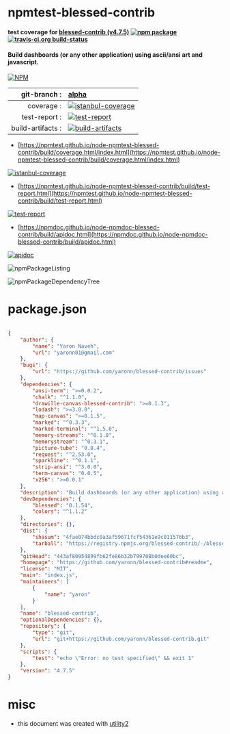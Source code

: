 # npmtest-blessed-contrib

#### test coverage for  [blessed-contrib (v4.7.5)](https://github.com/yaronn/blessed-contrib#readme)  [![npm package](https://img.shields.io/npm/v/npmtest-blessed-contrib.svg?style=flat-square)](https://www.npmjs.org/package/npmtest-blessed-contrib) [![travis-ci.org build-status](https://api.travis-ci.org/npmtest/node-npmtest-blessed-contrib.svg)](https://travis-ci.org/npmtest/node-npmtest-blessed-contrib)

#### Build dashboards (or any other application) using ascii/ansi art and javascript.

[![NPM](https://nodei.co/npm/blessed-contrib.png?downloads=true&downloadRank=true&stars=true)](https://www.npmjs.com/package/blessed-contrib)

| git-branch : | [alpha](https://github.com/npmtest/node-npmtest-blessed-contrib/tree/alpha)|
|--:|:--|
| coverage : | [![istanbul-coverage](https://npmtest.github.io/node-npmtest-blessed-contrib/build/coverage.badge.svg)](https://npmtest.github.io/node-npmtest-blessed-contrib/build/coverage.html/index.html)|
| test-report : | [![test-report](https://npmtest.github.io/node-npmtest-blessed-contrib/build/test-report.badge.svg)](https://npmtest.github.io/node-npmtest-blessed-contrib/build/test-report.html)|
| build-artifacts : | [![build-artifacts](https://npmtest.github.io/node-npmtest-blessed-contrib/glyphicons_144_folder_open.png)](https://github.com/npmtest/node-npmtest-blessed-contrib/tree/gh-pages/build)|

- [https://npmtest.github.io/node-npmtest-blessed-contrib/build/coverage.html/index.html](https://npmtest.github.io/node-npmtest-blessed-contrib/build/coverage.html/index.html)

[![istanbul-coverage](https://npmtest.github.io/node-npmtest-blessed-contrib/build/screenCapture.buildCi.browser.%252Ftmp%252Fbuild%252Fcoverage.lib.html.png)](https://npmtest.github.io/node-npmtest-blessed-contrib/build/coverage.html/index.html)

- [https://npmtest.github.io/node-npmtest-blessed-contrib/build/test-report.html](https://npmtest.github.io/node-npmtest-blessed-contrib/build/test-report.html)

[![test-report](https://npmtest.github.io/node-npmtest-blessed-contrib/build/screenCapture.buildCi.browser.%252Ftmp%252Fbuild%252Ftest-report.html.png)](https://npmtest.github.io/node-npmtest-blessed-contrib/build/test-report.html)

- [https://npmdoc.github.io/node-npmdoc-blessed-contrib/build/apidoc.html](https://npmdoc.github.io/node-npmdoc-blessed-contrib/build/apidoc.html)

[![apidoc](https://npmdoc.github.io/node-npmdoc-blessed-contrib/build/screenCapture.buildCi.browser.%252Ftmp%252Fbuild%252Fapidoc.html.png)](https://npmdoc.github.io/node-npmdoc-blessed-contrib/build/apidoc.html)

![npmPackageListing](https://npmtest.github.io/node-npmtest-blessed-contrib/build/screenCapture.npmPackageListing.svg)

![npmPackageDependencyTree](https://npmtest.github.io/node-npmtest-blessed-contrib/build/screenCapture.npmPackageDependencyTree.svg)



# package.json

```json

{
    "author": {
        "name": "Yaron Naveh",
        "url": "yaronn01@gmail.com"
    },
    "bugs": {
        "url": "https://github.com/yaronn/blessed-contrib/issues"
    },
    "dependencies": {
        "ansi-term": ">=0.0.2",
        "chalk": "^1.1.0",
        "drawille-canvas-blessed-contrib": ">=0.1.3",
        "lodash": ">=3.0.0",
        "map-canvas": ">=0.1.5",
        "marked": "^0.3.3",
        "marked-terminal": "^1.5.0",
        "memory-streams": "^0.1.0",
        "memorystream": "^0.3.1",
        "picture-tube": "0.0.4",
        "request": "^2.53.0",
        "sparkline": "^0.1.1",
        "strip-ansi": "^3.0.0",
        "term-canvas": "0.0.5",
        "x256": ">=0.0.1"
    },
    "description": "Build dashboards (or any other application) using ascii/ansi art and javascript.",
    "devDependencies": {
        "blessed": "0.1.54",
        "colors": "^1.1.2"
    },
    "directories": {},
    "dist": {
        "shasum": "4fae074bbdc0a3af59671fcf54361e9c011576b3",
        "tarball": "https://registry.npmjs.org/blessed-contrib/-/blessed-contrib-4.7.5.tgz"
    },
    "gitHead": "443af80954899fb62fe86b32b799708b0dee60bc",
    "homepage": "https://github.com/yaronn/blessed-contrib#readme",
    "license": "MIT",
    "main": "index.js",
    "maintainers": [
        {
            "name": "yaron"
        }
    ],
    "name": "blessed-contrib",
    "optionalDependencies": {},
    "repository": {
        "type": "git",
        "url": "git+https://github.com/yaronn/blessed-contrib.git"
    },
    "scripts": {
        "test": "echo \"Error: no test specified\" && exit 1"
    },
    "version": "4.7.5"
}
```



# misc
- this document was created with [utility2](https://github.com/kaizhu256/node-utility2)
